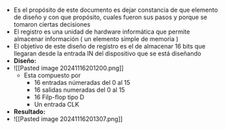 - Es el propósito de este  documento es dejar constancia de que elemento de diseño y con que propósito, cuales fueron sus pasos y porque se tomaron ciertas decisiones 
- El registro es una unidad de hardware informática que permite almacenar información ( un elemento simple de memoria )
- El objetivo de este diseño de registro es el de almacenar 16 bits que llegaran desde la entrada IN del dispositivo que se está diseñando 
- **Diseño:**
- ![[Pasted image 20241116201200.png]]
	- Esta compuesto por 
		- 16 entradas númeradas del 0 al 15
		- 16 salidas numeradas del 0 al 15
		- 16 Filp-flop tipo D 
		- Un entrada CLK
- **Resultado:**
- ![[Pasted image 20241116201307.png]]